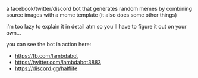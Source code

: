 a facebook/twitter/discord bot that generates random memes by combining source images
with a meme template (it also does some other things)

i'm too lazy to explain it in detail atm so you'll have to figure it out on your own...

you can see the bot in action here:
* https://fb.com/lambdabot
* https://twitter.com/lambdabot3883
* https://discord.gg/halflife
